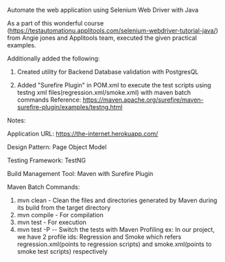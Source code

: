Automate the web application using Selenium Web Driver with Java

As a part of this wonderful course (https://testautomationu.applitools.com/selenium-webdriver-tutorial-java/) from Angie jones and Applitools team, executed the given practical examples.

Additionally added the following:

1. Created utility for Backend Database validation with PostgresQL

2. Added "Surefire Plugin" in POM.xml to execute the test scripts using testng xml files(regression.xml/smoke.xml) with maven batch commands
   Reference: https://maven.apache.org/surefire/maven-surefire-plugin/examples/testng.html

Notes:

Application URL: https://the-internet.herokuapp.com/

Design Pattern: Page Object Model

Testing Framework: TestNG

Build Management Tool: Maven with Surefire Plugin

Maven Batch Commands: 

1. mvn clean - Clean the files and directories generated by Maven during its build from the target directory
2. mvn compile - For compilation
3. mvn test - For execution
4. mvn test -P<profile id> -- Switch the tests with Maven Profiling
   ex: In our project, we have 2 profile ids: Regression and Smoke which refers
     regression.xml(points to regression scripts) and smoke.xml(points to smoke test scripts) respectively




